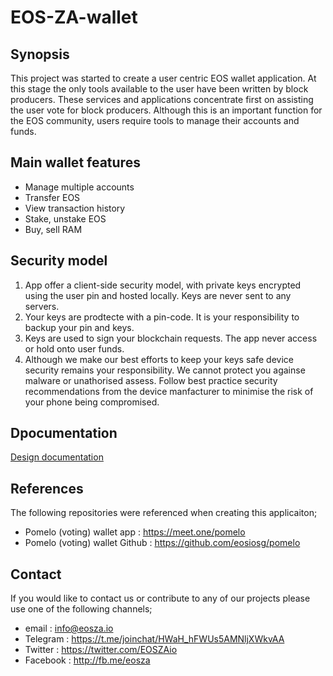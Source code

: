 # EOS-ZA-wallet

## Synopsis

This project was started to create a user centric EOS wallet application. At this stage the only tools available to the user have been written by block producers. These services and applications concentrate first on assisting the user vote for block producers. Although this is an important function for the EOS community, users require tools to manage their accounts and funds.

## Main wallet features

- Manage multiple accounts
- Transfer EOS
- View transaction history
- Stake, unstake EOS
- Buy, sell RAM

## Security model

1. App offer a client-side security model, with private keys encrypted using the user pin and hosted locally. Keys are never sent to any servers.
2. Your keys are prodtecte with a pin-code. It is your responsibility to backup your pin and keys.
3. Keys are used to sign your blockchain requests. The app never access or hold onto user funds.
4. Although we make our best efforts to keep your keys safe device security remains your responsibility. We cannot protect you againse malware or unathorised assess. Follow best practice security recommendations from the device manfacturer to minimise the risk of your phone being compromised.
## Dpocumentation

[Design documentation](https://github.com/EOSZAio/EOSZA-wallet/blob/master/documentation/design.md)

## References

The following repositories were referenced when creating this applicaiton;
- Pomelo (voting) wallet app : https://meet.one/pomelo
- Pomelo (voting) wallet Github : https://github.com/eosiosg/pomelo

## Contact

If you would like to contact us or contribute to any of our projects please use one of the following channels;

- email : info@eosza.io
- Telegram : https://t.me/joinchat/HWaH_hFWUs5AMNljXWkvAA
- Twitter : https://twitter.com/EOSZAio
- Facebook : http://fb.me/eosza
